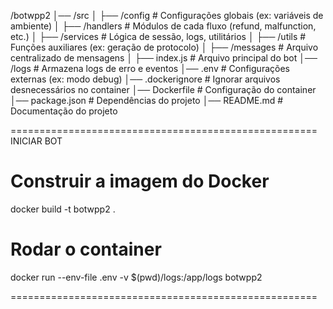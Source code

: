 /botwpp2
│── /src
│   ├── /config        # Configurações globais (ex: variáveis de ambiente)
│   ├── /handlers      # Módulos de cada fluxo (refund, malfunction, etc.)
│   ├── /services      # Lógica de sessão, logs, utilitários
│   ├── /utils         # Funções auxiliares (ex: geração de protocolo)
│   ├── /messages      # Arquivo centralizado de mensagens
│   ├── index.js       # Arquivo principal do bot
│── /logs              # Armazena logs de erro e eventos
│── .env               # Configurações externas (ex: modo debug)
│── .dockerignore      # Ignorar arquivos desnecessários no container
│── Dockerfile         # Configuração do container
│── package.json       # Dependências do projeto
│── README.md          # Documentação do projeto

=====================================================
INICIAR BOT

# Construir a imagem do Docker
docker build -t botwpp2 .

# Rodar o container
docker run --env-file .env -v $(pwd)/logs:/app/logs botwpp2

=====================================================

